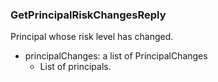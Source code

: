 ### GetPrincipalRiskChangesReply
Principal whose risk level has changed.

- principalChanges: a list of PrincipalChanges
  - List of principals.
